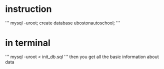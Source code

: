 # instruction
'''
mysql -uroot;
create database ubostonautoschool;
'''
# in terminal
'''
mysql -uroot < init_db.sql
'''
then you get all the basic information about data
